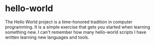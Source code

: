 # hello-world
The Hello World project is a time-honored tradition in computer programming. It is a simple exercise that gets you started when learning something new.
I can't remember how many hello-world scripts I have written learning new languages and tools.
